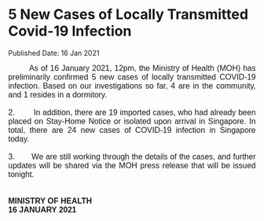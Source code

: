 <html>
    <meta http-equiv="Content-Type" content="text/html; charset=utf-8"/>
    <meta charset="utf-8"/>
    <title>5 New Cases of Locally Transmitted  Covid-19 Infection</title>
    <body><h1>5 New Cases of Locally Transmitted  Covid-19 Infection</h1>
    <p>Published Date: 16 Jan 2021</p> <p style="text-align: justify;"><span style="font-family: Arial;"><span style="font-size: 16px;">&nbsp; &nbsp; &nbsp; &nbsp; As of 16 January 2021, 12pm, the Ministry of Health (MOH) has preliminarily confirmed 5 new cases of locally transmitted COVID-19 infection. Based on our investigations so far, 4 are in the community, and 1 resides in a dormitory.&nbsp;<br><br>2.&nbsp; &nbsp; &nbsp; &nbsp; In addition, there are 19 imported cases, who had already been placed on Stay-Home Notice or isolated upon arrival in Singapore. In total, there are 24 new cases of COVID-19 infection in Singapore today.<br><br>3.&nbsp; &nbsp; &nbsp; &nbsp;We are still working through the details of the cases, and further updates will be shared via the MOH press release that will be issued tonight.&nbsp;<br><br><br><strong>MINISTRY OF HEALTH<br>16 JANUARY 2021</strong></span></span></p></body>
</html>